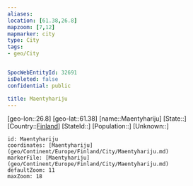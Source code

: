 ```yaml
---
aliases: 
location: [61.38,26.8]
mapzoom: [7,12] 
mapmarker: city 
type: City
tags:
- geo/City


SpocWebEntityId: 32691
isDeleted: false
confidential: public

title: Maentyhariju
---
```

[geo-lon::26.8]
[geo-lat::61.38]
[name::Maentyhariju]
[State::]
[Country::[Finland](geo/Continent/Europe/Finland.md)]
[StateId::]
[Population::]
[Unknown::]


```leaflet
id: Maentyhariju
coordinates: [Maentyhariju](geo/Continent/Europe/Finland/City/Maentyhariju.md)
markerFile: [Maentyhariju](geo/Continent/Europe/Finland/City/Maentyhariju.md)
defaultZoom: 11 
maxZoom: 18
```



